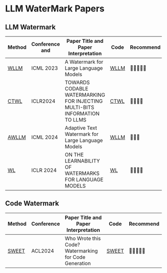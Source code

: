 # LLM WaterMark Papers

## LLM Watermark 

Method|Conference and|Paper Title and Paper Interpretation|Code|Recommend  
-----|----|----|-----|-----
|[WLLM](https://arxiv.org/abs/1907.0023) |ICML 2023|A Watermark for Large Language Models|[WLLM](https://github.com/jwkirchenbauer/lm-watermarking)|🌟🌟🌟🌟🌟  
|[CTWL](https://arxiv.org/pdf/2307.15992)|ICLR2024|TOWARDS CODABLE WATERMARKING FOR INJECTING MULTI-BITS INFORMATION TO LLMS|[CTWL](https://github.com/lancopku/codable-watermarking-for-llm)|🌟🌟🌟🌟
|[AWLLM](https://arxiv.org/pdf/2401.13927) |ICML 2024|Adaptive Text Watermark for Large Language Models|[WLLM](https://github.com/yepengliu/adaptive-text-watermark)|🌟🌟🌟
|[WL](https://arxiv.org/pdf/2401.13927) |ICLR 2024|ON THE LEARNABILITY OF WATERMARKS FOR LANGUAGE MODELS|[WL](https://github.com/chenchenygu/watermark-learnability)|🌟🌟🌟🌟



## Code Watermark  
Method|Conference|Paper Title and Paper Interpretation|Code|Recommend  
-----|----|----|-----|-----  
|[SWEET](https://arxiv.org/pdf/2305.15060) |ACL2024|Who Wrote this Code? Watermarking for Code Generation|[SWEET](https://github.com/hongcheki/sweet-watermark)|🌟🌟🌟🌟🌟  
